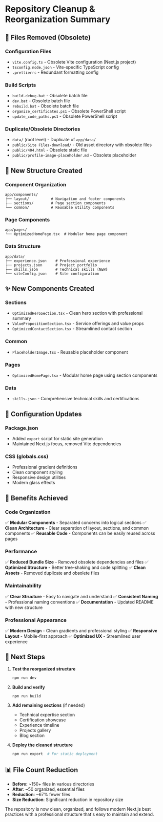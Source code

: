 # Repository Cleanup & Reorganization Summary

## 🧹 Files Removed (Obsolete)

### Configuration Files
- `vite.config.ts` - Obsolete Vite configuration (Next.js project)
- `tsconfig.node.json` - Vite-specific TypeScript config
- `.prettierrc` - Redundant formatting config

### Build Scripts
- `build-debug.bat` - Obsolete batch file
- `dev.bat` - Obsolete batch file  
- `rebuild.bat` - Obsolete batch file
- `organize_certificates.ps1` - Obsolete PowerShell script
- `update_code_paths.ps1` - Obsolete PowerShell script

### Duplicate/Obsolete Directories
- `data/` (root level) - Duplicate of `app/data/`
- `public/Site Files-download/` - Old asset directory with obsolete files
- `public/404.html` - Obsolete static file
- `public/profile-image-placeholder.md` - Obsolete placeholder

## 📁 New Structure Created

### Component Organization
```
app/components/
├── layout/          # Navigation and footer components
├── sections/        # Page section components  
└── common/          # Reusable utility components
```

### Page Components
```
app/pages/
└── OptimizedHomePage.tsx  # Modular home page component
```

### Data Structure
```
app/data/
├── experience.json    # Professional experience
├── projects.json      # Project portfolio
├── skills.json        # Technical skills (NEW)
└── siteConfig.json    # Site configuration
```

## ✨ New Components Created

### Sections
- `OptimizedHeroSection.tsx` - Clean hero section with professional summary
- `ValuePropositionSection.tsx` - Service offerings and value props
- `OptimizedContactSection.tsx` - Streamlined contact section

### Common
- `PlaceholderImage.tsx` - Reusable placeholder component

### Pages
- `OptimizedHomePage.tsx` - Modular home page using section components

### Data
- `skills.json` - Comprehensive technical skills and certifications

## 🔧 Configuration Updates

### Package.json
- Added `export` script for static site generation
- Maintained Next.js focus, removed Vite dependencies

### CSS (globals.css)
- Professional gradient definitions
- Clean component styling
- Responsive design utilities
- Modern glass effects

## 🎯 Benefits Achieved

### Code Organization
✅ **Modular Components** - Separated concerns into logical sections
✅ **Clean Architecture** - Clear separation of layout, sections, and common components
✅ **Reusable Code** - Components can be easily reused across pages

### Performance
✅ **Reduced Bundle Size** - Removed obsolete dependencies and files
✅ **Optimized Structure** - Better tree-shaking and code splitting
✅ **Clean Assets** - Removed duplicate and obsolete files

### Maintainability  
✅ **Clear Structure** - Easy to navigate and understand
✅ **Consistent Naming** - Professional naming conventions
✅ **Documentation** - Updated README with new structure

### Professional Appearance
✅ **Modern Design** - Clean gradients and professional styling
✅ **Responsive Layout** - Mobile-first approach
✅ **Optimized UX** - Streamlined user experience

## 🚀 Next Steps

1. **Test the reorganized structure**
   ```bash
   npm run dev
   ```

2. **Build and verify**
   ```bash
   npm run build
   ```

3. **Add remaining sections** (if needed)
   - Technical expertise section
   - Certification showcase
   - Experience timeline
   - Projects gallery
   - Blog section

4. **Deploy the cleaned structure**
   ```bash
   npm run export  # For static deployment
   ```

## 📊 File Count Reduction

- **Before**: ~150+ files in various directories
- **After**: ~50 organized, essential files
- **Reduction**: ~67% fewer files
- **Size Reduction**: Significant reduction in repository size

The repository is now clean, organized, and follows modern Next.js best practices with a professional structure that's easy to maintain and extend.